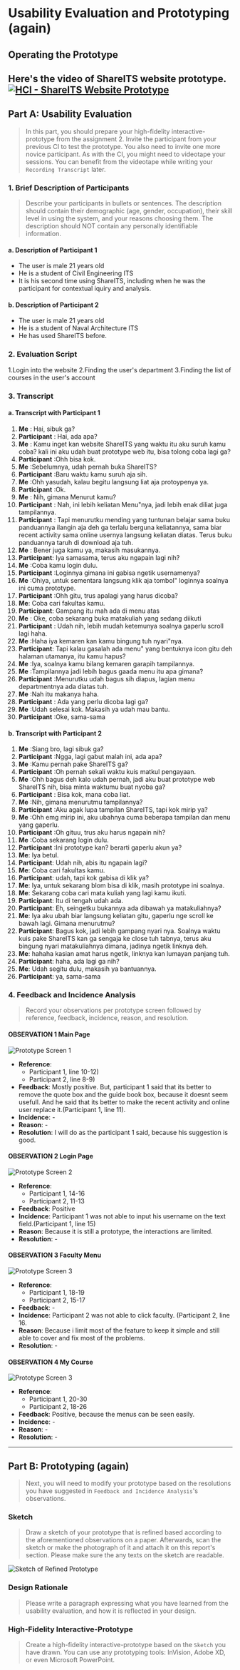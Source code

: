 # Usability Evaluation and Prototyping (again)
## Operating the Prototype
Here's the video of ShareITS website prototype.
[![HCI - ShareITS Website Prototype](http://img.youtube.com/vi/0sJXVzQTVv8/0.jpg)](http://www.youtube.com/watch?v=0sJXVzQTVv8 "HCI - ShareITS Website Prototype")
---

## Part A: Usability Evaluation
> In this part, you should prepare your high-fidelity interactive-prototype from the assignment 2.
> Invite the participant from your previous CI to test the prototype.
> You also need to invite one more novice participant.
> As with the CI, you might need to videotape your sessions.
> You can benefit from the videotape while writing your `Recording Transcript` later.

### 1. Brief Description of Participants
> Describe your participants in bullets or sentences.
> The description should contain their demographic (age, gender, occupation),
> their skill level in using the system, and your reasons choosing them.
> The description should NOT contain any personally identifiable information.

#### a. Description of Participant 1
- The user is male 21 years old
- He is a student of Civil Engineering ITS
- It is his second time using ShareITS, including when he was the participant for contextual iquiry and analysis.


#### b. Description of Participant 2
- The user is male 21 years old
- He is a student of Naval Architecture ITS
- He has used ShareITS before.


### 2. Evaluation Script 
1.Login into the website
2.Finding the user's department
3.Finding the list of courses in the user's account

### 3. Transcript

#### a. Transcript with Participant 1
1.	**Me**	: Hai, sibuk ga?
2.	**Participant**	: Hai, ada apa?
3.	**Me** : Kamu inget kan website ShareITS yang waktu itu aku suruh kamu coba? kali ini aku udah buat prototype web itu, bisa tolong coba lagi ga? 
4.	**Participant** :Ohh bisa kok.
5.	**Me**	:Sebelumnya, udah pernah buka ShareITS?
6.	**Participant** :Baru waktu kamu suruh aja sih.
7.	**Me**	:Ohh yasudah, kalau begitu langsung liat aja protoypenya ya.
8.	**Participant**	:Ok.
9.	**Me**	: Nih, gimana Menurut kamu?
10.	**Participant**	: Nah, ini lebih keliatan Menu"nya, jadi lebih enak diliat juga tampilannya.
11.	**Participant** : Tapi menurutku mending yang tuntunan belajar sama buku panduannya ilangin aja deh ga terlalu berguna keliatannya, sama biar recent activity sama online usernya langsung keliatan diatas. Terus buku panduannya taruh di download aja tuh.
12.	**Me**  : Bener juga kamu ya, makasih masukannya. 
13.	**Participant**: Iya samasama, terus aku ngapain lagi nih?
14.	**Me**	:Coba kamu login dulu.
15.	**Participant**	:Loginnya gimana ini gabisa ngetik usernamenya?
16.	**Me**	:Ohiya, untuk sementara langsung klik aja tombol" loginnya soalnya ini cuma prototype.
17.	**Participant**	:Ohh gitu, trus apalagi yang harus dicoba?
18.	**Me**: Coba cari fakultas kamu.
19.	**Participant**: Gampang itu mah ada di menu atas
20.	**Me**	: Oke, coba sekarang buka matakuliah yang sedang diikuti
21.	**Participant**	: Udah nih, lebih mudah ketemunya soalnya gaperlu scroll lagi haha.
22.	**Me**	:Haha iya kemaren kan kamu bingung tuh nyari"nya.
23.	**Participant**: Tapi kalau gasalah ada menu" yang bentuknya icon gitu deh halaman utamanya, itu kamu hapus?
24.	**Me**	:Iya, soalnya kamu bilang kemaren garapih tampilannya.
25.	**Me**  :Tampilannya jadi lebih bagus gaada menu itu apa gimana?
26.	**Participant**	:Menurutku udah bagus sih diapus, lagian menu departmentnya ada diatas tuh.
27.	**Me**	:Nah itu makanya haha.
28.	**Participant**	: Ada yang perlu dicoba lagi ga?
29.	**Me**  :Udah selesai kok. Makasih ya udah mau bantu.
30.	**Participant**	:Oke, sama-sama

#### b. Transcript with Participant 2

1.	**Me**	:Siang bro, lagi sibuk ga?
2.	**Participant**	:Ngga, lagi gabut malah ini, ada apa?
3.	**Me**	:Kamu pernah pake ShareITS ga?
4.	**Participant**	:Oh pernah sekali waktu kuis matkul pengayaan.
5.	**Me**	:Ohh bagus deh kalo udah pernah, jadi aku buat prototype web ShareITS nih, bisa minta waktumu buat nyoba ga?
6.	**Participant**	: Bisa kok, mana coba liat.
7.	**Me**	:Nih, gimana menurutmu tampilannya?
8.	**Participant**	:Aku agak lupa tampilan ShareITS, tapi kok mirip ya?
9.	**Me**	:Ohh emg mirip ini, aku ubahnya cuma beberapa tampilan dan menu yang gaperlu.
10.	**Participant**	:Oh gituu, trus aku harus ngapain nih?
11.	**Me**	:Coba sekarang login dulu.
12.	**Participant**	:Ini prototype kan? berarti gaperlu akun ya?
13.	**Me**: Iya betul.
14.	**Participant**: Udah nih, abis itu ngapain lagi?
15.	**Me**: Coba cari fakultas kamu.
16.	**Participant**: udah, tapi kok gabisa di klik ya?
17.	**Me**: Iya, untuk sekarang blom bisa di klik, masih prototype ini soalnya.
18.	**Me**: Sekarang coba cari mata kuliah yang lagi kamu ikuti.
19.	**Participant**: Itu di tengah udah ada.
20.	**Participant**: Eh, seingetku bukannya ada dibawah ya matakuliahnya?
21.	**Me**: Iya aku ubah biar langsung keliatan gitu, gaperlu nge scroll ke bawah lagi. Gimana menurutmu?
22.	**Participant**: Bagus kok, jadi lebih gampang nyari nya. Soalnya waktu kuis pake ShareITS kan ga sengaja ke close tuh tabnya, terus aku bingung nyari matakuliahnya dimana, jadinya ngetik linknya deh.
23.	**Me**: hahaha kasian amat harus ngetik, linknya kan lumayan panjang tuh.
24.	**Participant**: haha, ada lagi ga nih?
25.	**Me**: Udah segitu dulu, makasih ya bantuannya.
26.	**Participant**: ya, sama-sama

### 4. Feedback and Incidence Analysis
> Record your observations per prototype screen followed by reference, feedback, incidence, reason, and resolution.

#### OBSERVATION 1 Main Page
![Prototype Screen 1](Src/MainPage.jpg)

 - **Reference**: 
   - Participant 1, line 10-12)
   - Participant 2, line 8-9)
 - **Feedback**: Mostly positive. But, participant 1 said that its better to remove the quote box and the guide book box, because it doesnt seem usefull. And he said that its better to make the recent activity and online user replace it.(Participant 1, line 11).
 - **Incidence**: -
 - **Reason**: -
 - **Resolution**: I will do as the participant 1 said, because his suggestion is good.
 
#### OBSERVATION 2 Login Page
![Prototype Screen 2](Src/LoginPage.JPG)

 - **Reference**: 
   - Participant 1, 14-16
   - Participant 2, 11-13
 - **Feedback**: Positive
 - **Incidence**: Participant 1 was not able to input his username on the text field.(Participant 1, line 15)
 - **Reason**: Because it is still a prototype, the interactions are limited.
 - **Resolution**: -
 
#### OBSERVATION 3 Faculty Menu
![Prototype Screen 3](Src/MainPage-Logged-Menu.JPG)

 - **Reference**:  
   - Participant 1, 18-19
   - Participant 2, 15-17
 - **Feedback**: -
 - **Incidence**: Participant 2 was not able to click faculty. (Participant 2, line 16.
 - **Reason**: Because i limit most of the feature to keep it simple and still able to cover and fix most of the problems.
 - **Resolution**: -
 
 #### OBSERVATION 4 My Course
![Prototype Screen 3](Src/MainPage-Logged-Course.JPG)

 - **Reference**:  
   - Participant 1, 20-30
   - Participant 2, 18-26
 - **Feedback**: Positive, because the menus can be seen easily.
 - **Incidence**: -
 - **Reason**: -
 - **Resolution**: -
 
 ---

## Part B: Prototyping (again)
> Next, you will need to modify your prototype 
> based on the resolutions you have suggested in `Feedback and Incidence Analysis`'s observations.

### Sketch
> Draw a sketch of your prototype that is refined based according to the aforementioned observations on a paper.
> Afterwards, scan the sketch or make the photograph of it and attach it on this report's section.
> Please make sure the any texts on the sketch are readable.

![Sketch of Refined Prototype](https://cdn2.hubspot.net/hub/725165/file-3421843765-png/blog-files/uxpin--300x211.png)

### Design Rationale
> Please write a paragraph expressing what you have learned from the usability evaluation, 
> and how it is reflected in your design.

### High-Fidelity Interactive-Prototype
> Create a high-fidelity interactive-prototype based on the `Sketch` you have drawn.
> You can use any prototyping tools: InVision, Adobe XD, or even Microsoft PowerPoint.
